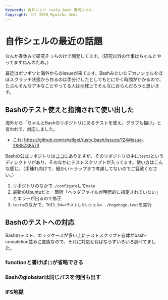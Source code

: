 ```yaml
---
Keywords: 自作シェル rusty_bash 寿司シェル
Copyright: (C) 2025 Ryuichi Ueda
---
```


# 自作シェルの最近の話題

なんか春休みで研究そっちのけで開発してます。（研究以外の仕事はちゃんとやってますねんのため。）

最近はポツポツと海外からのissueが来てます。Bashみたいなデカいシェルをほぼスクラッチ状態から作るのは手分けしたとしてもとにかく時間がかかるので、たぶんそんなアホなことやってる人は地球上でそんなにおらんだろうと思います。

## Bashのテスト使えと指摘されて使い出した

海外から「ちゃんとBashのリポジトリにあるテストを使え。グラフも描け」と言われで、対応しました。

* これ: https://github.com/shellgei/rusty_bash/issues/124#issue-2888738573

Bashの公式リポジトリは[ココ](https://savannah.gnu.org/git/?group=bash)にありますが、そのリポジトリの中に`tests`というディレクトリがあり、そのなかにテストスクリプトが入ってます。使い方はこんな感じ。（手練れ向けで、細かいトラップまで考慮してないのでご容赦ください。）

1. リポジトリのなかで`./configure`して`make`
2. 最新のUbuntuだと一箇所「ヘッダファイルが明示的に指定されていない」とエラーが出るので修正
3. `tests`のなかで、`THIS_SH=<テストしたいシェル> ./hogehoge.test`を実行

## Bashのテストへの対応

Bashのテスト、エッジケースが多い上にテストスクリプト自体がbash-completion並みに変態なので、それに対応せねばならずいろいろ調べてました。

### functionと書けば`()`が省略できる

### Bashのglobstarは同じパスを何回も出す

### IFS地獄
